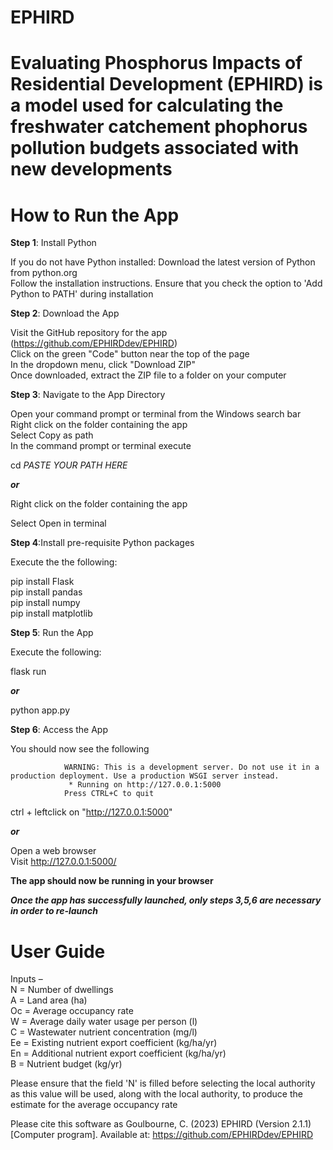 # EPHIRD
# Evaluating Phosphorus Impacts of Residential Development (EPHIRD) is a model used for calculating the freshwater catchement phophorus pollution budgets associated with new developments 

# How to Run the App

**Step 1**: Install Python

If you do not have Python installed:
Download the latest version of Python from python.org  
Follow the installation instructions. Ensure that you check the option to 'Add Python to PATH' during installation


**Step 2**: Download the App

Visit the GitHub repository for the app (https://github.com/EPHIRDdev/EPHIRD)  
Click on the green "Code" button near the top of the page  
In the dropdown menu, click "Download ZIP"  
Once downloaded, extract the ZIP file to a folder on your computer  


**Step 3**: Navigate to the App Directory


Open your command prompt or terminal from the Windows search bar  
Right click on the folder containing the app  
Select Copy as path  
In the command prompt or terminal execute  

cd _PASTE YOUR PATH HERE_

_**or**_

Right click on the folder containing the app

Select Open in terminal

**Step 4**:Install pre-requisite Python packages

Execute the the following:

pip install Flask  
pip install pandas  
pip install numpy  
pip install matplotlib  

**Step 5**: Run the App

Execute the following:

flask run

_**or**_

python app.py 

**Step 6**: Access the App

You should now see the following 

                WARNING: This is a development server. Do not use it in a production deployment. Use a production WSGI server instead.
                 * Running on http://127.0.0.1:5000
                Press CTRL+C to quit

ctrl + leftclick on "http://127.0.0.1:5000" 

_**or**_

Open a web browser  
Visit http://127.0.0.1:5000/ 



******The app should now be running in your browser******


**_Once the app has successfully launched, only steps 3,5,6 are necessary in order to re-launch_**



# User Guide 

Inputs –   
N = Number of dwellings  
A = Land area (ha)  
Oc = Average occupancy rate  
W = Average daily water usage per person (l)  
C = Wastewater nutrient concentration (mg/l)  
Ee = Existing nutrient export coefficient (kg/ha/yr)  
En = Additional nutrient export coefficient (kg/ha/yr)  
B = Nutrient budget (kg/yr)  

Please ensure that the field 'N' is filled before selecting the local authority as this value will be used, along with the local authority, to produce the estimate for the average occupancy rate  





Please cite this software as 
Goulbourne, C. (2023) EPHIRD (Version 2.1.1) [Computer program]. Available at: https://github.com/EPHIRDdev/EPHIRD
